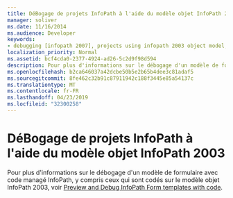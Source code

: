 ```yaml
---
title: DéBogage de projets InfoPath à l'aide du modèle objet InfoPath 2003
manager: soliver
ms.date: 11/16/2014
ms.audience: Developer
keywords:
- debugging [infopath 2007], projects using infopath 2003 object model,InfoPath 2007, debugging,projects [InfoPath 2007], debugging
localization_priority: Normal
ms.assetid: bcf4cda0-2377-4924-ad26-5c2d9f98d594
description: Pour plus d'informations sur le débogage d'un modèle de formulaire avec code managé InfoPath, y compris ceux qui sont codés sur le modèle objet InfoPath 2003, voir Preview and Debug InfoPath Form templates with code.
ms.openlocfilehash: b2ca646037a42dcbe50b5e2b65b4dee3c81adaf5
ms.sourcegitcommit: 8fe462c32b91c87911942c188f3445e85a54137c
ms.translationtype: MT
ms.contentlocale: fr-FR
ms.lasthandoff: 04/23/2019
ms.locfileid: "32300258"
---
```

# <a name="debug-infopath-projects-using-the-infopath-2003-object-model"></a>DéBogage de projets InfoPath à l'aide du modèle objet InfoPath 2003

Pour plus d'informations sur le débogage d'un modèle de formulaire avec code managé InfoPath, y compris ceux qui sont codés sur le modèle objet InfoPath 2003, voir [Preview and Debug InfoPath Form templates with code](how-to-preview-and-debug-infopath-form-templates-with-code.md).
  

